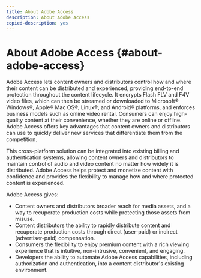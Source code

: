 ```yaml
---
title: About Adobe Access
description: About Adobe Access
copied-description: yes
---
```


# About Adobe Access {#about-adobe-access}

Adobe Access lets content owners and distributors control how and where their content can be distributed and experienced, providing end-to-end protection throughout the content lifecycle. It encrypts Flash FLV and F4V video files, which can then be streamed or downloaded to Microsoft® Windows®, Apple® Mac OS®, Linux®, and Android® platforms, and enforces business models such as online video rental. Consumers can enjoy high-quality content at their convenience, whether they are online or offline. Adobe Access offers key advantages that content owners and distributors can use to quickly deliver new services that differentiate them from the competition.

This cross-platform solution can be integrated into existing billing and authentication systems, allowing content owners and distributors to maintain control of audio and video content no matter how widely it is distributed. Adobe Access helps protect and monetize content with confidence and provides the flexibility to manage how and where protected content is experienced.

Adobe Access gives:

* Content owners and distributors broader reach for media assets, and a way to recuperate production costs while protecting those assets from misuse. 
* Content distributors the ability to rapidly distribute content and recuperate production costs through direct (user-paid) or indirect (advertiser-paid) compensation. 
* Consumers the flexibility to enjoy premium content with a rich viewing experience that is intuitive, non-intrusive, convenient, and engaging. 
* Developers the ability to automate Adobe Access capabilities, including authorization and authentication, into a content distributor's existing environment.

